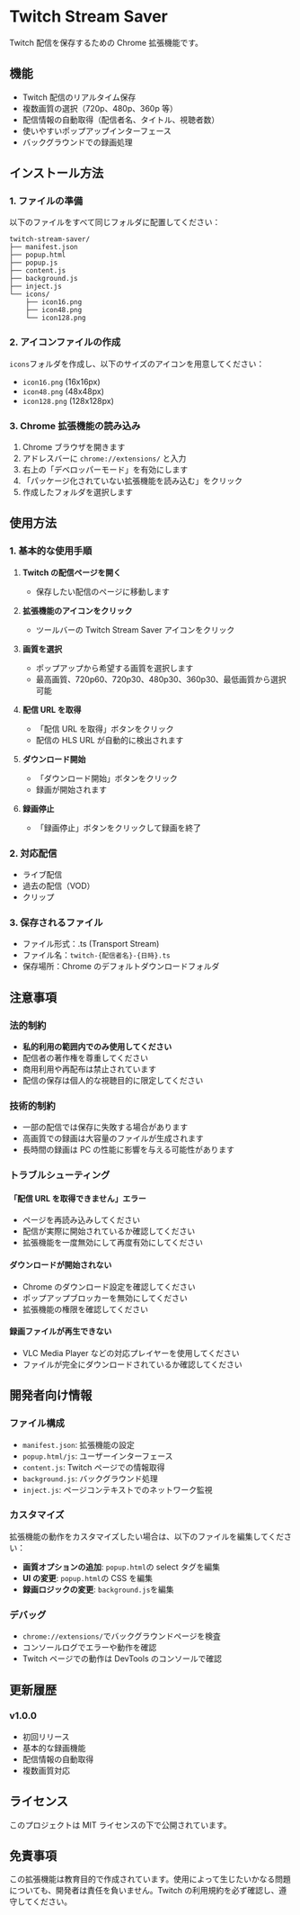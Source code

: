 # Twitch Stream Saver

Twitch 配信を保存するための Chrome 拡張機能です。

## 機能

- Twitch 配信のリアルタイム保存
- 複数画質の選択（720p、480p、360p 等）
- 配信情報の自動取得（配信者名、タイトル、視聴者数）
- 使いやすいポップアップインターフェース
- バックグラウンドでの録画処理

## インストール方法

### 1. ファイルの準備

以下のファイルをすべて同じフォルダに配置してください：

```
twitch-stream-saver/
├── manifest.json
├── popup.html
├── popup.js
├── content.js
├── background.js
├── inject.js
└── icons/
    ├── icon16.png
    ├── icon48.png
    └── icon128.png
```

### 2. アイコンファイルの作成

`icons`フォルダを作成し、以下のサイズのアイコンを用意してください：

- `icon16.png` (16x16px)
- `icon48.png` (48x48px)
- `icon128.png` (128x128px)

### 3. Chrome 拡張機能の読み込み

1. Chrome ブラウザを開きます
2. アドレスバーに `chrome://extensions/` と入力
3. 右上の「デベロッパーモード」を有効にします
4. 「パッケージ化されていない拡張機能を読み込む」をクリック
5. 作成したフォルダを選択します

## 使用方法

### 1. 基本的な使用手順

1. **Twitch の配信ページを開く**

   - 保存したい配信のページに移動します

2. **拡張機能のアイコンをクリック**

   - ツールバーの Twitch Stream Saver アイコンをクリック

3. **画質を選択**

   - ポップアップから希望する画質を選択します
   - 最高画質、720p60、720p30、480p30、360p30、最低画質から選択可能

4. **配信 URL を取得**

   - 「配信 URL を取得」ボタンをクリック
   - 配信の HLS URL が自動的に検出されます

5. **ダウンロード開始**

   - 「ダウンロード開始」ボタンをクリック
   - 録画が開始されます

6. **録画停止**
   - 「録画停止」ボタンをクリックして録画を終了

### 2. 対応配信

- ライブ配信
- 過去の配信（VOD）
- クリップ

### 3. 保存されるファイル

- ファイル形式：.ts (Transport Stream)
- ファイル名：`twitch-{配信者名}-{日時}.ts`
- 保存場所：Chrome のデフォルトダウンロードフォルダ

## 注意事項

### 法的制約

- **私的利用の範囲内でのみ使用してください**
- 配信者の著作権を尊重してください
- 商用利用や再配布は禁止されています
- 配信の保存は個人的な視聴目的に限定してください

### 技術的制約

- 一部の配信では保存に失敗する場合があります
- 高画質での録画は大容量のファイルが生成されます
- 長時間の録画は PC の性能に影響を与える可能性があります

### トラブルシューティング

#### 「配信 URL を取得できません」エラー

- ページを再読み込みしてください
- 配信が実際に開始されているか確認してください
- 拡張機能を一度無効にして再度有効にしてください

#### ダウンロードが開始されない

- Chrome のダウンロード設定を確認してください
- ポップアップブロッカーを無効にしてください
- 拡張機能の権限を確認してください

#### 録画ファイルが再生できない

- VLC Media Player などの対応プレイヤーを使用してください
- ファイルが完全にダウンロードされているか確認してください

## 開発者向け情報

### ファイル構成

- `manifest.json`: 拡張機能の設定
- `popup.html/js`: ユーザーインターフェース
- `content.js`: Twitch ページでの情報取得
- `background.js`: バックグラウンド処理
- `inject.js`: ページコンテキストでのネットワーク監視

### カスタマイズ

拡張機能の動作をカスタマイズしたい場合は、以下のファイルを編集してください：

- **画質オプションの追加**: `popup.html`の select タグを編集
- **UI の変更**: `popup.html`の CSS を編集
- **録画ロジックの変更**: `background.js`を編集

### デバッグ

- `chrome://extensions/`でバックグラウンドページを検査
- コンソールログでエラーや動作を確認
- Twitch ページでの動作は DevTools のコンソールで確認

## 更新履歴

### v1.0.0

- 初回リリース
- 基本的な録画機能
- 配信情報の自動取得
- 複数画質対応

## ライセンス

このプロジェクトは MIT ライセンスの下で公開されています。

## 免責事項

この拡張機能は教育目的で作成されています。使用によって生じたいかなる問題についても、開発者は責任を負いません。Twitch の利用規約を必ず確認し、遵守してください。
